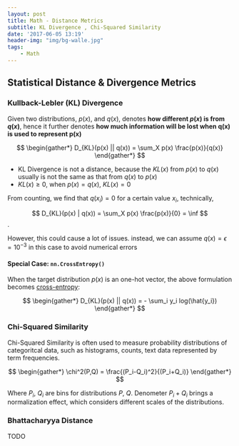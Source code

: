 ```yaml
---
layout: post
title: Math - Distance Metrics
subtitle: KL Divergence , Chi-Squared Similarity
date: '2017-06-05 13:19'
header-img: "img/bg-walle.jpg"
tags:
    - Math
---
```


## Statistical Distance & Divergence Metrics

### Kullback-Lebler (KL) Divergence

Given two distributions, $p(x)$, and $q(x)$, denotes **how different $p(x)$ is from $q(x)$**, hence it further denotes **how much information will be lost when q(x) is used to represent p(x)**

$$
\begin{gather*}
D_{KL}(p(x) || q(x)) = \sum_X p(x) \frac{p(x)}{q(x)}
\end{gather*}
$$

- KL Divergence is not a distance, because the $KL(x)$ from $p(x)$ to $q(x)$ usually is not the same as that from $q(x)$ to $p(x)$
- $KL(x) \ge 0$, when $p(x)=q(x)$, $KL(x)=0$

From counting, we find that $q(x_i)=0$ for a certain value $x_i$, technically,

$$
D_{KL}(p(x) | q(x)) = \sum_X p(x) \frac{p(x)}{0} = \inf
$$.

However, this could cause a lot of issues. instead, we can assume $q(x) = \epsilon = 10^{-3}$ in this case to avoid numerical errors

#### Special Case: `nn.CrossEntropy()`

When the target distribution $p(x)$ is an one-hot vector, the above formulation becomes [cross-entropy](../2022/2022-01-24-deep-learning-softmax-crossentropy.markdown):

$$
\begin{gather*}
D_{KL}(p(x) || q(x)) = - \sum_i y_i log(\hat{y_i})
\end{gather*}
$$

### Chi-Squared Similarity

Chi-Squared Similarity is often used to measure probability distributions of categoritcal data, such as histograms, counts, text data represented by term frequencies.

$$
\begin{gather*}
\chi^2(P,Q) = \frac{(P_i-Q_i)^2}{(P_i+Q_i)}
\end{gather*}
$$

Where $P_i$, $Q_i$ are bins for distributions $P$, $Q$. Denometer $P_i + Q_i$ brings a normalization effect, which considers different scales of the distributions.

### Bhattacharyya Distance

TODO
